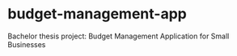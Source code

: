 # budget-management-app
Bachelor thesis project: Budget Management Application for Small Businesses
